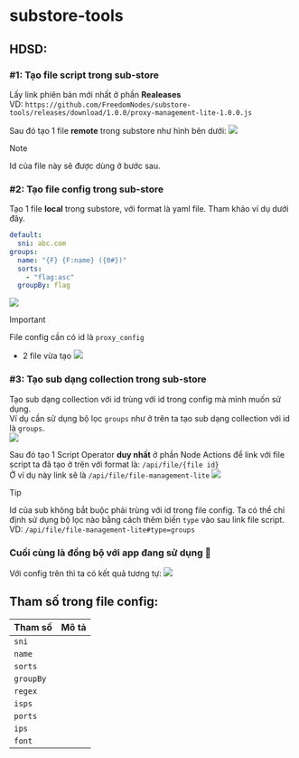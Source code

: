 # substore-tools
## HDSD:
### #1: Tạo file script trong sub-store
Lấy link phiên bản mới nhất ở phần **Realeases**  
VD: `https://github.com/FreedomNodes/substore-tools/releases/download/1.0.0/proxy-management-lite-1.0.0.js`  

Sau đó tạo 1 file **remote** trong substore như hình bên dưới:
![](/assets/images/substore-file-1.jpg)

> [!NOTE]
> Id của file này sẽ được dùng ở bước sau.

### #2: Tạo file config trong sub-store
Tạo 1 file **local** trong substore, với format là yaml file. Tham khảo ví dụ dưới đây.  
```yaml
default:
  sni: abc.com
groups:
  name: "{F} {F:name} ({0#})"
  sorts:
    - "flag:asc"
  groupBy: flag
```
![](/assets/images/substore-file-2.jpeg)
> [!IMPORTANT]
> File config cần có id là `proxy_config`

* 2 file vừa tạo
![](/assets/images/substore-file-3.jpeg)

### #3: Tạo sub dạng collection trong sub-store
Tạo sub dạng collection với id trùng với id trong config mà mình muốn sử dụng.  
Ví dụ cần sử dụng bộ lọc `groups` như ở trên ta tạo sub dạng collection với id là `groups`.  
![](/assets/images/substore-sub-1.jpg)

Sau đó tạo 1 Script Operator **duy nhất** ở phần Node Actions để link với file script ta đã tạo ở trên với format là: `/api/file/{file id}`  
Ở ví dụ này link sẽ là `/api/file/file-management-lite` 
![](/assets/images/substore-sub-2.jpeg)

> [!TIP]
> Id của sub không bắt buộc phải trùng với id trong file config. Ta có thể chỉ định sử dụng bộ lọc nào bằng cách thêm biến `type` vào sau link file script. VD: `/api/file/file-management-lite#type=groups`
> 
### Cuối cùng là đồng bộ với app đang sử dụng 🎉

Với config trên thì ta có kết quả tương tự: 
![](/assets/images/surge-1.jpeg)

## Tham số trong file config:
| Tham số | Mô tả |
| --- | --- |
| `sni` |  |
| `name` |  |
| `sorts` |  |
| `groupBy` |  |
| `regex` |  |
| `isps` |  |
| `ports` |  |
| `ips` |  |
| `font` |  |